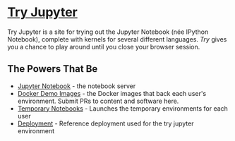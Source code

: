# [Try Jupyter](https://try.jupyter.org)

Try Jupyter is a site for trying out the Jupyter Notebook (née IPython Notebook), complete with kernels for several different languages. *Try* gives you a chance to play around until you close your browser session.

## The Powers That Be

* [Jupyter Notebook](https://github.com/jupyter/notebook) - the notebook server
* [Docker Demo Images](https://github.com/jupyter/docker-demo-images) - the Docker images that back each user's environment. Submit PRs to content and software here.
* [Temporary Notebooks](https://github.com/jupyter/tmpnb) - Launches the temporary environments for each user
* [Deployment](https://github.com/jupyter/tmpnb-deploy) - Reference deployment used for the try jupyter environment
